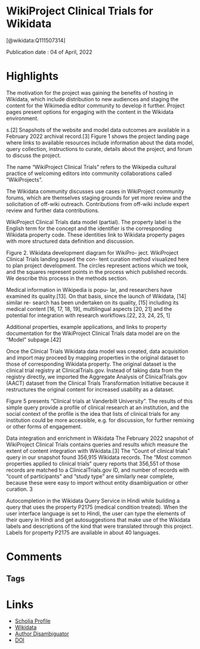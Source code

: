 
WikiProject Clinical Trials for Wikidata
========================================
  
  [@wikidata:Q111507314]  
  
Publication date : 04 of April, 2022  

# Highlights

 The motivation for the project was gaining the benefits of hosting in Wikidata, which include distribution to new audiences and staging the content for the Wikimedia editor community to develop it further. Project pages present options for engaging with the content in the Wikidata environment. 

 s.[2] Snapshots of the website and model data outcomes are available in a February 2022 archival record.[3] Figure 1 shows the project
landing page where links to available resources include
information about the data model, query collection, instructions to curate, details about the project, and forum
to discuss the project.

The name “WikiProject Clinical Trials” refers to the Wikipedia cultural practice of welcoming editors into community collaborations called “WikiProjects”.

The Wikidata community discusses use cases in WikiProject community forums, which are themselves staging grounds for yet more
review and the solicitation of off-wiki outreach. Contributions from off-wiki include expert review and further data
contributions.

WikiProject Clinical Trials data model (partial). The property label is the English term for the
concept and the identifier is the corresponding Wikidata property code. These identities link to Wikidata
property pages with more structured data definition and discussion.

Figure 2. Wikidata development diagram for WikiPro-
ject. WikiProject Clinical Trials landing pused the con-
tent curation method visualized here to plan project
development. The circles represent actions which we
took, and the squares represent points in the process
which published records. We describe this process in
the methods section.

Medical information in Wikipedia is popu-
lar, and researchers have examined its quality.[13]. On
that basis, since the launch of Wikidata, [14] similar re-
search has been undertaken on its quality, [15] including
its medical content [16, 17, 18, 19], multilingual aspects
[20, 21] and the potential for integration with research
workflows.[22, 23, 24, 25, 1]


Additional properties, example
applications, and links to property documentation for the
WikiProject Clinical Trials data model are on the “Model”
subpage.[42]

Once the Clinical Trials Wikidata data model was created, data acquisition and import may proceed by mapping properties in the original dataset to those of corresponding Wikidata property. The original dataset is the
clinical trial registry at ClinicalTrials.gov. Instead of taking data from the registry directly, we imported the Aggregate Analysis of ClinicalTrials.gov (AACT) dataset from
the Clinical Trials Transformation Initiative because it restructures the original content for increased usability as a
dataset.

Figure 5 presents “Clinical trials at Vanderbilt University”. The results of this simple query provide
a profile of clinical research at an institution, and the social context of the profile is the idea that lists of clinical
trials for any institution could be more accessible, e.g. for
discussion, for further remixing or other forms of engagement.

Data integration and enrichment in Wikidata
The February 2022 snapshot of WikiProject Clinical Trials
contains queries and results which measure the extent of
content integration with Wikidata.[3] The “Count of clinical trials” query in our snapshot found 356,915 Wikidata
records. The “Most common properties applied to clinical trials” query reports that 356,551 of those records are
matched to a ClinicalTrials.gov ID, and number of records
with “count of participants” and “study type” are similarly
near complete, because these were easy to import without
entity disambiguation or other curation. 3

Autocompletion in the Wikidata Query Service in Hindi while building a query that uses the property P2175 (medical condition treated). When the
user interface language is set to Hindi, the user can
type the elements of their query in Hindi and get autosuggestions that make use of the Wikidata labels and
descriptions of the kind that were translated through
this project. Labels for property P2175 are available
in about 40 languages.



# Comments

## Tags

# Links
  
 * [Scholia Profile](https://scholia.toolforge.org/work/Q111507314)  
 * [Wikidata](https://www.wikidata.org/wiki/Q111507314)  
 * [Author Disambiguator](https://author-disambiguator.toolforge.org/work_item_oauth.php?id=Q111507314&batch_id=&match=1&author_list_id=&doit=Get+author+links+for+work)  
 * [DOI](https://doi.org/10.1101/2022.04.01.22273328)  
